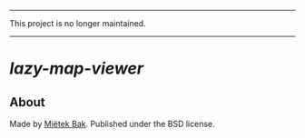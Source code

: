 -------------------------------------------------------------------------------

This project is no longer maintained.

-------------------------------------------------------------------------------


_lazy-map-viewer_
=================

About
-----

Made by [Miëtek Bak](https://mietek.io/).  Published under the BSD license.
